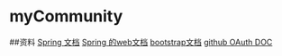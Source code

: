 # myCommunity

##资料
[Spring 文档](https://spring.io/)
[Spring 的web文档](https://spring.io/guides/gs/serving-web-content/)
[bootstrap文档](https://v3.bootcss.com/components/)
[github OAuth DOC](https://developer.github.com/apps/building-github-apps/creating-a-github-app/)
